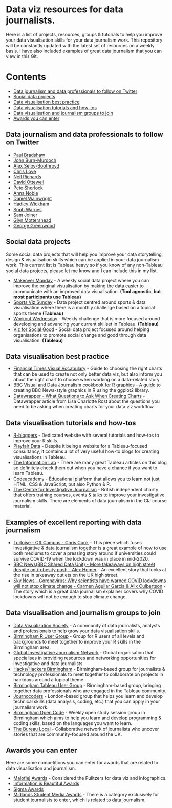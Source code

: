 # Data viz resources for data journalists.

Here is a list of projects, resources, groups & tutorials to help you improve your data visualisation skills for your data journalism work. This repository will be constantly updated with the latest set of resources on a weekly basis. I have also included examples of great data journalism that you can view in this Git.

# Contents
- [ Data journalism and data professionals to follow on Twitter](https://github.com/umarhassan1996/data-viz-tutorials-and-resources/#data-journalism-&-data-professionals-to-follow-on-twitter)
- [Social data projects](https://github.com/umarhassan1996/data-viz-tutorials-and-resources/#social-data-projects)
- [Data visualisation best practice](https://github.com/umarhassan1996/data-viz-tutorials-and-resources/#data-visualisation-best-practice)
- [Data visualisation tutorials and how-tos](https://github.com/umarhassan1996/data-viz-tutorials-and-resources/#data-visualisation-tutorials-and-how-tos)
- [Data visualisation and journalism groups to join](https://github.com/umarhassan1996/data-viz-tutorials-and-resources/#data-visualisation-and-journalism-groups-to-join)
- [Awards you can enter](https://github.com/umarhassan1996/data-viz-tutorials-and-resources/#awards-you-can-enter)

## Data journalism and data professionals to follow on Twitter

- [Paul Bradshaw](https://twitter.com/paulbradshaw)
- [John Burn-Murdoch](https://twitter.com/jburnmurdoch)
- [Alex Selby-Boothroyd](https://twitter.com/AlexSelbyB)
- [Chris Love](https://twitter.com/ChrisLuv)
- [Neil Richards](https://twitter.com/theneilrichards)
- [David Ottewell](https://twitter.com/davidottewell)
- [Pete Sherlock](https://twitter.com/petesherlock79)
- [Anna Noble](https://twitter.com/ajmnoble)
- [Daniel Wainwright](https://twitter.com/danwainwright)
- [Hadley Wickham](https://twitter.com/hadleywickham)
- [Soph Warnes](https://twitter.com/sophiewarnes)
- [Sam Joiner](https://twitter.com/samjoiner)
- [Glyn Mottershead](https://twitter.com/glynmottershead)
- [George Greenwood](https://twitter.com/georgegreenwood)

## Social data projects

Some social data projects that will help you improve your data storytelling, design & visualisation skills which can be applied in your data journalism work. This current list is Tableau heavy so if you know of any non-Tableau social data projects, please let me know and I can include this in my list.

- [Makeover Monday](https://www.makeovermonday.co.uk/#) - A weekly social data project where you can improve the original visualisation by making the data easier to communicate with an improved data visualisation. **(Tool agnostic, but most participants use Tableau)**
- [Sports Viz Sunday](https://www.sportsvizsunday.com/) - Data project centred around sports & data visualisation where there is a monthly challenge based on a topical sports theme **(Tableau)**
- [Workout Wednesday](http://www.workout-wednesday.com/) - Weekly challenge that is more focused around developing and advancing your current skillset in Tableau. **(Tableau)**
- [Viz for Social Good](https://www.vizforsocialgood.com/) - Social data project focused around helping organisations to promote social change and good through data visualisation. **(Tableau)**

## Data visualisation best practice

- [Financial Times Visual Vocabulary](https://ft-interactive.github.io/visual-vocabulary/) - Guide to choosing the right charts that can be used to create not only better data viz, but also inform you about the right chart to choose when working on a data-related story.
- [BBC Visual and Data Journalism cookbook for R graphics](https://bbc.github.io/rcookbook/) - A guide to creating BBC News-style graphics in R using the ggplot2 library.
- [Datawrapper - What Questions to Ask When Creating Charts](https://blog.datawrapper.de/better-charts/) - Datawrapper article from Lisa Charlotte Rost about the questions you need to be asking when creating charts for your data viz workflow.

## Data visualisation tutorials and how-tos

- [R-bloggers](https://www.r-bloggers.com/) - Dedicated website with several tutorials and how-tos to improve your R skills.
- [Playfair Data](https://playfairdata.com/blog/) - Despite it being a website for a Tableau-focused consultancy, it contains a lot of very useful how-to blogs for creating visualisations in Tableau.
- [The Information Lab](https://www.theinformationlab.co.uk/category/blog/) - There are many great Tableau articles on this blog so definitely check them out when you have a chance if you want to learn Tableau.
- [Codeacademy](https://www.codecademy.com/learn) - Educational platform that allows you to learn not just HTML, CSS & JavaScript, but also Python & R.
- [The Centre for Investigative Journalism](https://tcij.org/) - British independent charity that offers training courses, events & talks to improve your investigative journalism skills. There are elements of data journalism in the CIJ course material.

## Examples of excellent reporting with data journalism

- [Tortoise - Off Campus - Chris Cook](https://members.tortoisemedia.com/2020/05/26/universities-in-crisis-main-piece-off-campus-cc/content.html) - This piece which fuses investigative & data journalism together is a great example of how to use both mediums to cover a pressing story around if universities could survive COVID-19 when the lockdown was in place in mid-2020.
- [BBC News(BBC Shared Data Unit) - More takeaways on high street despite anti-obesity push - Alex Homer](https://www.bbc.co.uk/news/uk-45875294) - An excellent story that looks at the rise in takeaway outlets on the UK high street.
- [Sky News - Coronavirus: Why scientists have warned COVID lockdowns will not stop climate change - Carmen Aguilar Garcia & Alix Culbertson](https://news.sky.com/story/coronavirus-why-scientists-have-warned-covid-lockdowns-will-not-stop-climate-change-12067396) - The story which is a great data journalism explainer covers why COVID lockdowns will not be enough to stop climate change.

## Data visualisation and journalism groups to join

- [Data Visualization Society](https://www.datavisualizationsociety.com/) - A community of data journalists, analysts and professionals to help grow your data visualisation skills.
- [Birmingham R User Group](https://www.meetup.com/BirminghamR/) - Group for R users of all levels and backgrounds to meet together to improve your R skills in the Birmingham area.
- [Global Investigative Journalism Network](https://gijn.org/) - Global organisation that specialises in providing resources and networking opportunities for investigative and data journalists.
- [Hacks/Hackers Birmingham](https://www.meetup.com/Hacks-Hackers-Birmingham/) - Birmingham-based group for journalists & technology professionals to meet together to collaborate on projects in hackdays around a topical theme.
- [Birmingham Tableau User Group](https://usergroups.tableau.com/Birmingham) - Birmingham-based group, bringing together data professionals who are engaged in the Tableau community. 
- [Journocoders](https://www.meetup.com/Journocoders/) - London-based group that helps you learn and develop technical skills (data analysis, coding, etc.) that you can apply in your journalism work.
- [Birmingham Open Code](https://www.meetup.com/Birmingham-Open-Code/) - Weekly open study session group in Birmingham which aims to help you learn and develop programming & coding skills, based on the languages you want to learn.
- [The Bureau Local](https://www.thebureauinvestigates.com/local) - Collaborative network of journalists who uncover stories that are community-focused around the UK.

## Awards you can enter

Here are some competitions you can enter for awards that are related to data visualisation and journalism.

- [Malofiej Awards](https://www.malofiejgraphics.com/awards/) - Considered the Pulitzers for data viz and infographics.
- [Information is Beautiful Awards](https://www.informationisbeautifulawards.com/)
- [Sigma Awards](https://datajournalism.com/awards)
- [Midlands Student Media Awards](https://www.midlandsmediaawards.co.uk/studentawards) - There is a category exclusively for student journalists to enter, which is related to data journalism.
